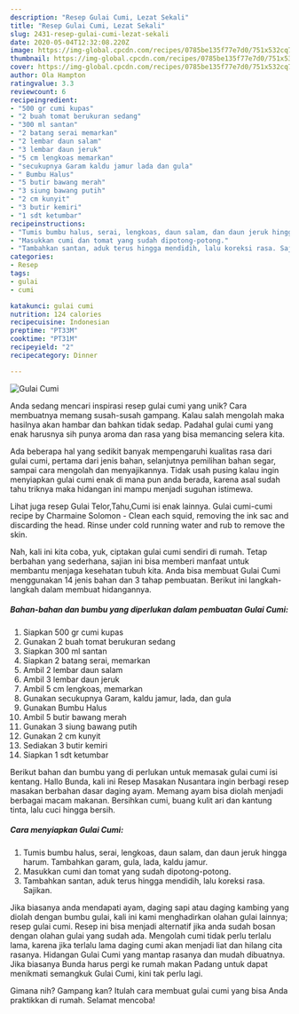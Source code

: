 ```yaml
---
description: "Resep Gulai Cumi, Lezat Sekali"
title: "Resep Gulai Cumi, Lezat Sekali"
slug: 2431-resep-gulai-cumi-lezat-sekali
date: 2020-05-04T12:32:08.220Z
image: https://img-global.cpcdn.com/recipes/0785be135f77e7d0/751x532cq70/gulai-cumi-foto-resep-utama.jpg
thumbnail: https://img-global.cpcdn.com/recipes/0785be135f77e7d0/751x532cq70/gulai-cumi-foto-resep-utama.jpg
cover: https://img-global.cpcdn.com/recipes/0785be135f77e7d0/751x532cq70/gulai-cumi-foto-resep-utama.jpg
author: Ola Hampton
ratingvalue: 3.3
reviewcount: 6
recipeingredient:
- "500 gr cumi kupas"
- "2 buah tomat berukuran sedang"
- "300 ml santan"
- "2 batang serai memarkan"
- "2 lembar daun salam"
- "3 lembar daun jeruk"
- "5 cm lengkoas memarkan"
- "secukupnya Garam kaldu jamur lada dan gula"
- " Bumbu Halus"
- "5 butir bawang merah"
- "3 siung bawang putih"
- "2 cm kunyit"
- "3 butir kemiri"
- "1 sdt ketumbar"
recipeinstructions:
- "Tumis bumbu halus, serai, lengkoas, daun salam, dan daun jeruk hingga harum. Tambahkan garam, gula, lada, kaldu jamur."
- "Masukkan cumi dan tomat yang sudah dipotong-potong."
- "Tambahkan santan, aduk terus hingga mendidih, lalu koreksi rasa. Sajikan."
categories:
- Resep
tags:
- gulai
- cumi

katakunci: gulai cumi 
nutrition: 124 calories
recipecuisine: Indonesian
preptime: "PT33M"
cooktime: "PT31M"
recipeyield: "2"
recipecategory: Dinner

---
```



![Gulai Cumi](https://img-global.cpcdn.com/recipes/0785be135f77e7d0/751x532cq70/gulai-cumi-foto-resep-utama.jpg)

Anda sedang mencari inspirasi resep gulai cumi yang unik? Cara membuatnya memang susah-susah gampang. Kalau salah mengolah maka hasilnya akan hambar dan bahkan tidak sedap. Padahal gulai cumi yang enak harusnya sih punya aroma dan rasa yang bisa memancing selera kita.

Ada beberapa hal yang sedikit banyak mempengaruhi kualitas rasa dari gulai cumi, pertama dari jenis bahan, selanjutnya pemilihan bahan segar, sampai cara mengolah dan menyajikannya. Tidak usah pusing kalau ingin menyiapkan gulai cumi enak di mana pun anda berada, karena asal sudah tahu triknya maka hidangan ini mampu menjadi suguhan istimewa.

Lihat juga resep Gulai Telor,Tahu,Cumi isi enak lainnya. Gulai cumi-cumi recipe by Charmaine Solomon - Clean each squid, removing the ink sac and discarding the head. Rinse under cold running water and rub to remove the skin.


Nah, kali ini kita coba, yuk, ciptakan gulai cumi sendiri di rumah. Tetap berbahan yang sederhana, sajian ini bisa memberi manfaat untuk membantu menjaga kesehatan tubuh kita. Anda bisa membuat Gulai Cumi menggunakan 14 jenis bahan dan 3 tahap pembuatan. Berikut ini langkah-langkah dalam membuat hidangannya.

<!--inarticleads1-->

##### Bahan-bahan dan bumbu yang diperlukan dalam pembuatan Gulai Cumi:

1. Siapkan 500 gr cumi kupas
1. Gunakan 2 buah tomat berukuran sedang
1. Siapkan 300 ml santan
1. Siapkan 2 batang serai, memarkan
1. Ambil 2 lembar daun salam
1. Ambil 3 lembar daun jeruk
1. Ambil 5 cm lengkoas, memarkan
1. Gunakan secukupnya Garam, kaldu jamur, lada, dan gula
1. Gunakan  Bumbu Halus
1. Ambil 5 butir bawang merah
1. Gunakan 3 siung bawang putih
1. Gunakan 2 cm kunyit
1. Sediakan 3 butir kemiri
1. Siapkan 1 sdt ketumbar


Berikut bahan dan bumbu yang di perlukan untuk memasak gulai cumi isi kentang. Hallo Bunda, kali ini Resep Masakan Nusantara ingin berbagi resep masakan berbahan dasar daging ayam. Memang ayam bisa diolah menjadi berbagai macam makanan. Bersihkan cumi, buang kulit ari dan kantung tinta, lalu cuci hingga bersih. 

<!--inarticleads2-->

##### Cara menyiapkan Gulai Cumi:

1. Tumis bumbu halus, serai, lengkoas, daun salam, dan daun jeruk hingga harum. Tambahkan garam, gula, lada, kaldu jamur.
1. Masukkan cumi dan tomat yang sudah dipotong-potong.
1. Tambahkan santan, aduk terus hingga mendidih, lalu koreksi rasa. Sajikan.


Jika biasanya anda mendapati ayam, daging sapi atau daging kambing yang diolah dengan bumbu gulai, kali ini kami menghadirkan olahan gulai lainnya; resep gulai cumi. Resep ini bisa menjadi alternatif jika anda sudah bosan dengan olahan gulai yang sudah ada. Mengolah cumi tidak perlu terlalu lama, karena jika terlalu lama daging cumi akan menjadi liat dan hilang cita rasanya. Hidangan Gulai Cumi yang mantap rasanya dan mudah dibuatnya. Jika biasanya Bunda harus pergi ke rumah makan Padang untuk dapat menikmati semangkuk Gulai Cumi, kini tak perlu lagi. 

Gimana nih? Gampang kan? Itulah cara membuat gulai cumi yang bisa Anda praktikkan di rumah. Selamat mencoba!
